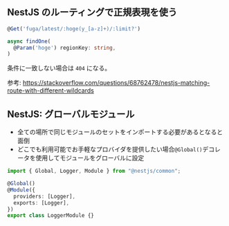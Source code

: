 ## NestJS のルーティングで正規表現を使う

```ts
@Get('fuga/latest/:hoge(y_[a-z]+)/:limit?')

async findOne(
  @Param('hoge') regionKey: string,
)
```

条件に一致しない場合は `404` になる。

参考: https://stackoverflow.com/questions/68762478/nestjs-matching-route-with-different-wildcards

## NestJS: グローバルモジュール

- 全ての場所で同じモジュールのセットをインポートする必要があるとなると面倒
- どこでも利用可能でお手軽なプロバイダを提供したい場合`@Global()`デコレータを使用してモジュールをグローバルに設定

```ts
import { Global, Logger, Module } from "@nestjs/common";

@Global()
@Module({
  providers: [Logger],
  exports: [Logger],
})
export class LoggerModule {}
```
